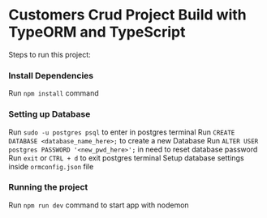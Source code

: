 # Customers Crud Project Build with TypeORM and TypeScript

Steps to run this project:
### Install Dependencies
Run `npm install` command

### Setting up Database
Run `sudo -u postgres psql` to enter in postgres terminal
Run `CREATE DATABASE <database_name_here>;` to create a new Database
Run `ALTER USER postgres PASSWORD '<new_pwd_here>';` in need to reset database password
Run `exit` or `CTRL + d` to exit postgres terminal
Setup database settings inside `ormconfig.json` file

### Running the project
Run `npm run dev` command to start app with nodemon